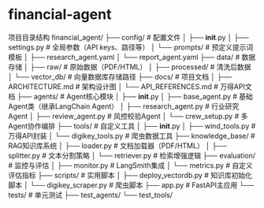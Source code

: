 # financial-agent
项目目录结构
financial_agent/
├── config/                        # 配置文件
│   ├── __init__.py
│   ├── settings.py                # 全局参数（API keys、路径等）
│   └── prompts/                   # 预定义提示词模板
│       ├── research_agent.yaml
│       └── report_agent.yaml
├── data/                          # 数据存储
│   ├── raw/                       # 原始数据（PDF/HTML）
│   ├── processed/                 # 清洗后数据
│   └── vector_db/                 # 向量数据库存储路径
├── docs/                          # 项目文档
│   ├── ARCHITECTURE.md            # 架构设计图
│   └── API_REFERENCES.md          # 万得API文档
├── agents/                        # Agent核心模块
│   ├── __init__.py
│   ├── base_agent.py              # 基础Agent类（继承LangChain Agent）
│   ├── research_agent.py          # 行业研究Agent
│   ├── review_agent.py            # 风控校验Agent
│   └── crew_setup.py              # 多Agent协作编排
├── tools/                         # 自定义工具
│   ├── __init__.py
│   ├── wind_tools.py              # 万得API封装
│   └── digikey_tools.py           # 爬虫数据工具
├── knowledge_base/                # RAG知识库系统
│   ├── loader.py                  # 文档加载器（PDF/HTML）
│   ├── splitter.py                # 文本分割策略
│   └── retriever.py               # 检索增强逻辑
├── evaluation/                    # 监控与评估
│   ├── monitor.py                 # LangSmith集成
│   └── metrics.py                 # 自定义评估指标
├── scripts/                       # 实用脚本
│   ├── deploy_vectordb.py         # 知识库初始化脚本
│   └── digikey_scraper.py         # 爬虫脚本
├── app.py                         # FastAPI主应用
└── tests/                         # 单元测试
    ├── test_agents/
    └── test_tools/